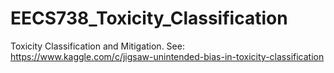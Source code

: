 # EECS738_Toxicity_Classification
Toxicity Classification and Mitigation. See: https://www.kaggle.com/c/jigsaw-unintended-bias-in-toxicity-classification
